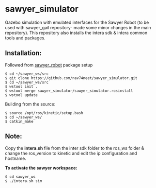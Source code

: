 sawyer_simulator
================

Gazebo simulation with emulated interfaces for the Sawyer Robot (to be used with sawyer_gail repository- made some minor changes in the main repository).
This repository also installs the intera sdk & intera common tools and packages. 

Installation:
-------------
Followed from <a href= "https://github.com/nav74neet/sawyer_robot">sawyer_robot</a> package setup
```
$ cd ~/sawyer_ws/src
$ git clone https://github.com/nav74neet/sawyer_simulator.git
$ cd ~/sawyer_ws/src
$ wstool init .
$ wstool merge sawyer_simulator/sawyer_simulator.rosinstall
$ wstool update
```
Building from the source:
```
$ source /opt/ros/kinetic/setup.bash
$ cd ~/sawyer_ws/
$ catkin_make
```
Note:
-----
Copy the <b>intera.sh</b> file from the inter sdk folder to the ros_ws folder & change the ros_version to kinetic and edit the ip configuration and hostname. 

**To activate the sawyer workspace:**
```
$ cd sawyer_ws
$ ./intera.sh sim  
```
